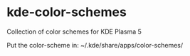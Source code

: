 # kde-color-schemes
Collection of color schemes for KDE Plasma 5

Put the color-scheme in:
~/.kde/share/apps/color-schemes/
